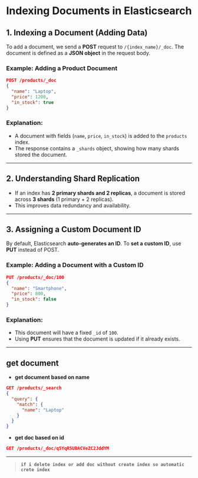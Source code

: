 # Indexing Documents in Elasticsearch

## 1. Indexing a Document (Adding Data)

To add a document, we send a **POST** request to `/{index_name}/_doc`. The document is defined as a **JSON object** in the request body.

### Example: Adding a Product Document

```json
POST /products/_doc
{
  "name": "Laptop",
  "price": 1200,
  "in_stock": true
}
```

### Explanation:

- A document with fields (`name`, `price`, `in_stock`) is added to the `products` index.
- The response contains a `_shards` object, showing how many shards stored the document.

---

## 2. Understanding Shard Replication

- If an index has **2 primary shards and 2 replicas**, a document is stored across **3 shards** (1 primary + 2 replicas).
- This improves data redundancy and availability.

---

## 3. Assigning a Custom Document ID

By default, Elasticsearch **auto-generates an ID**. To **set a custom ID**, use **PUT** instead of POST.

### Example: Adding a Document with a Custom ID

```json
PUT /products/_doc/100
{
  "name": "Smartphone",
  "price": 800,
  "in_stock": false
}
```

### Explanation:

- This document will have a fixed `_id` of `100`.
- Using **PUT** ensures that the document is updated if it already exists.

---

## get document

- **get document based on name**

```json
GET /products/_search
{
  "query": {
    "match": {
      "name": "Laptop"
    }
  }
}
```

- **get doc based on id**

```json
GET /products/_doc/q5YqR5UBACVeZC2JddYM
```

---

> **`if i delete index or add doc without create index so automatic crete index`**
